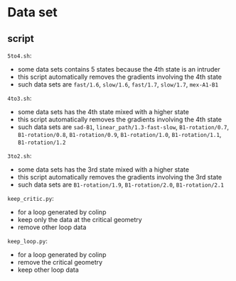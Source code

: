 # Data set

## script
`5to4.sh`:
* some data sets contains 5 states because the 4th state is an intruder
* this script automatically removes the gradients involving the 4th state
* such data sets are `fast/1.6`, `slow/1.6`, `fast/1.7`, `slow/1.7`, `mex-A1-B1`

`4to3.sh`:
* some data sets has the 4th state mixed with a higher state
* this script automatically removes the gradients involving the 4th state
* such data sets are `sad-B1`, `linear_path/1.3-fast-slow`, `B1-rotation/0.7`, `B1-rotation/0.8`, `B1-rotation/0.9`, `B1-rotation/1.0`, `B1-rotation/1.1`, `B1-rotation/1.2`

`3to2.sh`:
* some data sets has the 3rd state mixed with a higher state
* this script automatically removes the gradients involving the 3rd state
* such data sets are `B1-rotation/1.9`, `B1-rotation/2.0`, `B1-rotation/2.1`

`keep_critic.py`:
* for a loop generated by colinp
* keep only the data at the critical geometry
* remove other loop data

`keep_loop.py`:
* for a loop generated by colinp
* remove the critical geometry
* keep other loop data

